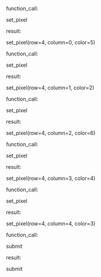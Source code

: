 function_call:

set_pixel


result:

set_pixel(row=4, column=0, color=5)

function_call:

set_pixel


result:

set_pixel(row=4, column=1, color=2)

function_call:

set_pixel


result:

set_pixel(row=4, column=2, color=6)

function_call:

set_pixel


result:

set_pixel(row=4, column=3, color=4)

function_call:

set_pixel


result:

set_pixel(row=4, column=4, color=3)

function_call:

submit


result:

submit

